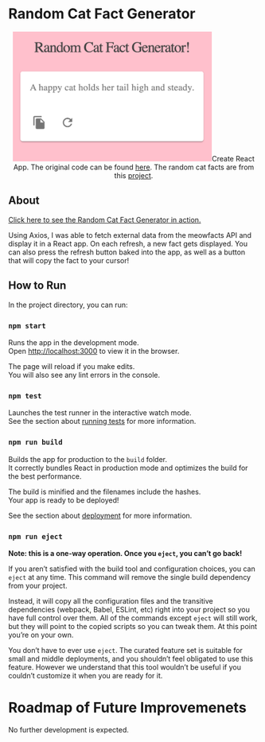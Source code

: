 # Random Cat Fact Generator

<p align="center"><img width="400" src="public/random-cat-fact-generator.png" alt="The React app is on a pink background. The title says Random Cat Fact Generator! and underneath it in a white box with gray font, the fact A happy cat holds her tail high and steady. is displayed. Below the quote to the left is a button that copies the quote to your cursor, and next to that is a refresh symbol that generates a new quote.> </p><br>

<br><br>
This project was bootstrapped with [Create React App](https://github.com/facebook/create-react-app). The original code can be found [here](https://github.com/techomoro/react-random-quote-generator). The random cat facts are from this [project](https://github.com/wh-iterabb-it/meowfacts).

## About

 [Click here to see the Random Cat Fact Generator in action.](https://rainakpuels.github.io/Random-Cat-Fact-Generator)

Using Axios, I was able to fetch external data from the meowfacts API and display it in a React app. On each refresh, a new fact gets displayed. You can also press the refresh button baked into the app, as well as a button that will copy the fact to your cursor! 

## How to Run

In the project directory, you can run:

### `npm start`

Runs the app in the development mode.\
Open [http://localhost:3000](http://localhost:3000) to view it in the browser.

The page will reload if you make edits.\
You will also see any lint errors in the console.

### `npm test`

Launches the test runner in the interactive watch mode.\
See the section about [running tests](https://facebook.github.io/create-react-app/docs/running-tests) for more information.

### `npm run build`

Builds the app for production to the `build` folder.\
It correctly bundles React in production mode and optimizes the build for the best performance.

The build is minified and the filenames include the hashes.\
Your app is ready to be deployed!

See the section about [deployment](https://facebook.github.io/create-react-app/docs/deployment) for more information.

### `npm run eject`

**Note: this is a one-way operation. Once you `eject`, you can’t go back!**

If you aren’t satisfied with the build tool and configuration choices, you can `eject` at any time. This command will remove the single build dependency from your project.

Instead, it will copy all the configuration files and the transitive dependencies (webpack, Babel, ESLint, etc) right into your project so you have full control over them. All of the commands except `eject` will still work, but they will point to the copied scripts so you can tweak them. At this point you’re on your own.

You don’t have to ever use `eject`. The curated feature set is suitable for small and middle deployments, and you shouldn’t feel obligated to use this feature. However we understand that this tool wouldn’t be useful if you couldn’t customize it when you are ready for it.

# Roadmap of Future Improvemenets

No further development is expected.
